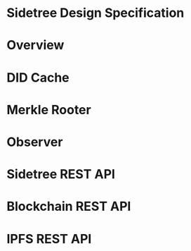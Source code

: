 **Sidetree Design Specification**
============================================

# Overview


# DID Cache


# Merkle Rooter


# Observer


# Sidetree REST API


# Blockchain REST API


# IPFS REST API